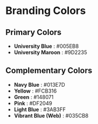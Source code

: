 # Branding Colors
## Primary Colors
* **University Blue** <a href='#'><img valign='bottom' alt='' src='https://readme-swatches.vercel.app/005EB8?style=circle'/></a>: #005EB8
* **University Maroon** <a href='#'><img valign='bottom' alt='' src='https://readme-swatches.vercel.app/9D2235?style=circle'/></a>: #9D2235

## Complementary Colors
* **Navy Blue** <a href='#'><img valign='bottom' alt='' src='https://readme-swatches.vercel.app/013E7D?style=circle'/></a>: #013E7D
* **Yellow** <a href='#'><img valign='bottom' alt='' src='https://readme-swatches.vercel.app/FCB316?style=circle'/></a>: #FCB316
* **Green** <a href='#'><img valign='bottom' alt='' src='https://readme-swatches.vercel.app/148071?style=circle'/></a>: #148071
* **Pink** <a href='#'><img valign='bottom' alt='' src='https://readme-swatches.vercel.app/DF2049?style=circle'/></a>: #DF2049
* **Light Blue** <a href='#'><img valign='bottom' alt='' src='https://readme-swatches.vercel.app/3AB3FF?style=circle'/></a>: #3AB3FF
* **Vibrant Blue (Web)** <a href='#'><img valign='bottom' alt='' src='https://readme-swatches.vercel.app/035CB8?style=circle'/></a>: #035CB8
